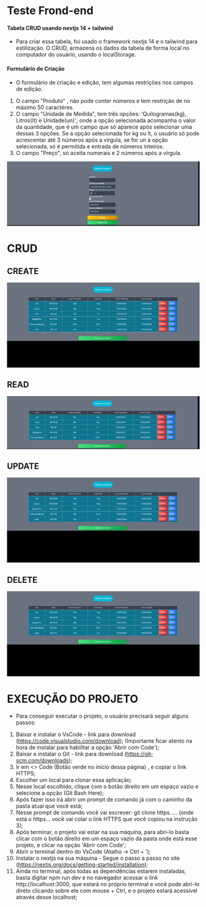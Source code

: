 # Teste Frond-end

#### Tabela CRUD usando nextjs 14 + tailwind

- Para criar essa tabela, foi usado o framework nextjs 14 e o tailwind para estilização.
  O CRUD, armazena os dados da tabela de forma local no computador do usuário, usando o localStorage.

#### Formulário de Criação

- O formulário de criação e edição, tem algumas restrições nos campos de edição.

1. O campo "Produto" , não pode conter números e tem restrição de no máximo 50 caractéres.
2. O campo "Unidade de Medida", tem três opções: 'Quilogramas(kg), Litros(lt) e Unidade(un)'; onde a opção selecionada acompanha o valor da quantidade, que é um campo que só aparece após selecionar uma dessas 3 opções. Se a opção selecionada for kg ou lt, o usuário só pode acrescentar até 3 números após a virgula, se for un a opção selecionada, só é permitida e entrada de números inteiros.
3. O campo "Preço", só aceita numerais e 2 números após a vírgula.

![Tabela CRUD](/imagens/Formulário%20de%20Criação.png)

# CRUD

## CREATE

![Tabela CRUD](/imagens/CRUD-Create.gif)

## READ

![Tabela CRUD](/imagens/Tabela%20de%20Cadastro.png)

## UPDATE

![Tabela CRUD](/imagens/CRUD%20-%20Edit.gif)

## DELETE

![Tabela CRUD](/imagens/CRUD%20-%20Delete.gif)

# EXECUÇÃO DO PROJETO

- Para conseguir executar o projeto, o usuário precisará seguir alguns passos:

1. Baixar e instalar o VsCode - link para download (https://code.visualstudio.com/download); (Importante ficar atento na hora de instalar para habilitar a opção 'Abrir com Code');
2. Baixar e instalar o Git - link para download (https://git-scm.com/downloads);
3. Ir em <> Code (Botão verde no início dessa página) , e copiar o link HTTPS;
4. Escolher um local para clonar essa aplicação;
5. Nesse local escolhido, clique com o botão direito em um espaço vazio e selecione a opção (Git Bash Here);
6. Após fazer isso irá abrir um prompt de comando já com o caminho da pasta atual que você está;
7. Nesse prompt de comando você vai escrever: git clone https..... (onde está o https... você vai colar o link HTTPS que você copiou na instrução 3);
8. Após terminar, o projeto vai estar na sua máquina, para abri-lo basta clicar com o botão direito em um espaço vazio da pasta onde está esse projeto, e clicar na opção 'Abrir com Code';
9. Abrir o terminal dentro do VsCode (Atalho -> Ctrl + ');
10. Instalar o nextjs na sua máquina - Segue o passo a passo no site (https://nextjs.org/docs/getting-started/installation);
11. Ainda no terminal, após todas as dependências estarem instaladas, basta digitar npm run dev e no navegador acessar o link http://localhost:3000, que estará no próprio terminal e você pode abri-lo direto clicando sobre ele com mouse + Ctrl, e o projeto estará acessível através desse localhost;
